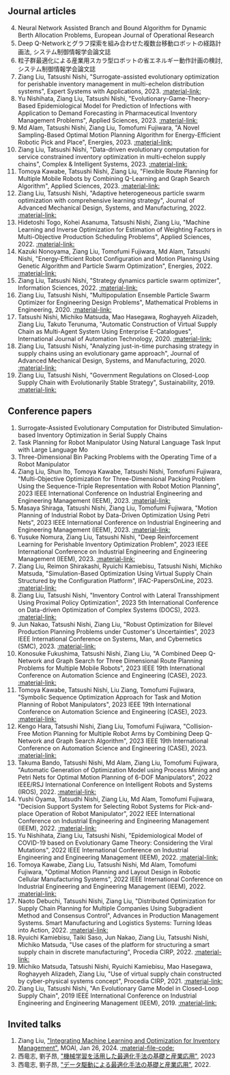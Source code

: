 ## Journal articles
<!-- 1. AAI
2. IJAT
3. IJRR
5. TASE 
ESWA-->
4. Neural Network Assisted Branch and Bound Algorithm for Dynamic Berth Allocation Problems, European Journal of Operational Research 
6. Deep Q-Networkとグラフ探索を組み合わせた複数台移動ロボットの経路計画法, システム制御情報学会論文誌
7. 粒子群最適化による産業用スカラ型ロボットの省エネルギー動作計画の検討, システム制御情報学会論文誌
8. Ziang Liu, Tatsushi Nishi, "Surrogate-assisted evolutionary optimization for perishable inventory management in multi-echelon distribution systems", Expert Systems with Applications, 2023. [:material-link:](https://doi.org/10.1016/j.eswa.2023.122179)
9. Yu Nishihata, Ziang Liu, Tatsushi Nishi, "Evolutionary-Game-Theory-Based Epidemiological Model for Prediction of Infections with Application to Demand Forecasting in Pharmaceutical Inventory Management Problems", Applied Sciences, 2023. [:material-link:](https://doi.org/10.3390/app132011308)
10. Md Alam, Tatsushi Nishi, Ziang Liu, Tomofumi Fujiwara, "A Novel Sampling-Based Optimal Motion Planning Algorithm for Energy-Efficient Robotic Pick and Place", Energies, 2023. [:material-link:](https://doi.org/10.3390/en16196910)
11. Ziang Liu, Tatsushi Nishi, "Data-driven evolutionary computation for service constrained inventory optimization in multi-echelon supply chains", Complex & Intelligent Systems, 2023. [:material-link:](https://doi.org/10.1007/s40747-023-01179-0)
12. Tomoya Kawabe, Tatsushi Nishi, Ziang Liu, "Flexible Route Planning for Multiple Mobile Robots by Combining Q-Learning and Graph Search Algorithm", Applied Sciences, 2023. [:material-link:](https://doi.org/10.3390/app13031879)
13. Ziang Liu, Tatsushi Nishi, "Adaptive heterogeneous particle swarm optimization with comprehensive learning strategy", Journal of Advanced Mechanical Design, Systems, and Manufacturing, 2022. [:material-link:](https://doi.org/10.1299/jamdsm.2022jamdsm0035)
14. Hidetoshi Togo, Kohei Asanuma, Tatsushi Nishi, Ziang Liu, "Machine Learning and Inverse Optimization for Estimation of Weighting Factors in Multi-Objective Production Scheduling Problems", Applied Sciences, 2022. [:material-link:](https://doi.org/10.3390/app12199472)
15. Kazuki Nonoyama, Ziang Liu, Tomofumi Fujiwara, Md Alam, Tatsushi Nishi, "Energy-Efficient Robot Configuration and Motion Planning Using Genetic Algorithm and Particle Swarm Optimization", Energies, 2022. [:material-link:](https://doi.org/10.3390/en15062074)
16. Ziang Liu, Tatsushi Nishi, "Strategy dynamics particle swarm optimizer", Information Sciences, 2022. [:material-link:](https://doi.org/10.1016/j.ins.2021.10.028)
17. Ziang Liu, Tatsushi Nishi, "Multipopulation Ensemble Particle Swarm Optimizer for Engineering Design Problems", Mathematical Problems in Engineering, 2020. [:material-link:](https://doi.org/10.1155/2020/1450985)
18. Tatsushi Nishi, Michiko Matsuda, Mao Hasegawa, Roghayyeh Alizadeh, Ziang Liu, Takuto Terunuma, "Automatic Construction of Virtual Supply Chain as Multi-Agent System Using Enterprise E-Catalogues", International Journal of Automation Technology, 2020. [:material-link:](https://doi.org/10.20965/ijat.2020.p0713)
19. Ziang Liu, Tatsushi Nishi, "Analyzing just-in-time purchasing strategy in supply chains using an evolutionary game approach", Journal of Advanced Mechanical Design, Systems, and Manufacturing, 2020. [:material-link:](https://doi.org/10.1299/jamdsm.2020jamdsm0070)
20. Ziang Liu, Tatsushi Nishi, "Government Regulations on Closed-Loop Supply Chain with Evolutionarily Stable Strategy", Sustainability, 2019. [:material-link:](https://doi.org/10.3390/su11185030)

## Conference papers
<!-- IEEM -->
1. Surrogate-Assisted Evolutionary Computation for Distributed Simulation-based Inventory Optimization in Serial Supply Chains
2. Task Planning for Robot Manipulator Using Natural Language Task Input with Large Language Mo
3. Three-Dimensional Bin Packing Problems with the Operating Time of a Robot Manipulator 
4. Ziang Liu, Shun Ito, Tomoya Kawabe, Tatsushi Nishi, Tomofumi Fujiwara, "Multi-Objective Optimization for Three-Dimensional Packing Problem Using the Sequence-Triple Representation with Robot Motion Planning", 2023 IEEE International Conference on Industrial Engineering and Engineering Management (IEEM), 2023. [:material-link:](https://doi.org/10.1109/IEEM58616.2023.10406772)
5. Masaya Shiraga, Tatsushi Nishi, Ziang Liu, Tomofumi Fujiwara, "Motion Planning of Industrial Robot by Data-Driven Optimization Using Petri Nets", 2023 IEEE International Conference on Industrial Engineering and Engineering Management (IEEM), 2023. [:material-link:](https://doi.org/10.1109/IEEM58616.2023.10406354)
6. Yusuke Nomura, Ziang Liu, Tatsushi Nishi, "Deep Reinforcement Learning for Perishable Inventory Optimization Problem", 2023 IEEE International Conference on Industrial Engineering and Engineering Management (IEEM), 2023. [:material-link:](https://doi.org/10.1109/IEEM58616.2023.10406759)
7. Ziang Liu, Reimon Shirakashi, Ryuichi Kamiebisu, Tatsushi Nishi, Michiko Matsuda, "Simulation-Based Optimization Using Virtual Supply Chain Structured by the Configuration Platform", IFAC-PapersOnLine, 2023. [:material-link:](https://doi.org/https://doi.org/10.1016/j.ifacol.2023.10.1145)
8. Ziang Liu, Tatsushi Nishi, "Inventory Control with Lateral Transshipment Using Proximal Policy Optimization", 2023 5th International Conference on Data-driven Optimization of Complex Systems (DOCS), 2023. [:material-link:](https://doi.org/10.1109/DOCS60977.2023.10294547)
9.  Jun Nakao, Tatsushi Nishi, Ziang Liu, "Robust Optimization for Bilevel Production Planning Problems under Customer's Uncertainties", 2023 IEEE International Conference on Systems, Man, and Cybernetics (SMC), 2023. [:material-link:](https://doi.org/10.1109/SMC53992.2023.10394540)
10. Konosuke Fukushima, Tatsushi Nishi, Ziang Liu, "A Combined Deep Q-Network and Graph Search for Three Dimensional Route Planning Problems for Multiple Mobile Robots", 2023 IEEE 19th International Conference on Automation Science and Engineering (CASE), 2023. [:material-link:](https://doi.org/10.1109/CASE56687.2023.10260638)
11. Tomoya Kawabe, Tatsushi Nishi, Liu Ziang, Tomofumi Fujiwara, "Symbolic Sequence Optimization Approach for Task and Motion Planning of Robot Manipulators", 2023 IEEE 19th International Conference on Automation Science and Engineering (CASE), 2023. [:material-link:](https://doi.org/10.1109/CASE56687.2023.10260452)
12. Kengo Hara, Tatsushi Nishi, Ziang Liu, Tomofumi Fujiwara, "Collision-Free Motion Planning for Multiple Robot Arms by Combining Deep Q-Network and Graph Search Algorithm", 2023 IEEE 19th International Conference on Automation Science and Engineering (CASE), 2023. [:material-link:](https://doi.org/10.1109/CASE56687.2023.10260329)
13. Takuma Bando, Tatsushi Nishi, Md Alam, Ziang Liu, Tomofumi Fujiwara, "Automatic Generation of Optimization Model using Process Mining and Petri Nets for Optimal Motion Planning of 6-DOF Manipulators", 2022 IEEE/RSJ International Conference on Intelligent Robots and Systems (IROS), 2022. [:material-link:](https://doi.org/10.1109/IROS47612.2022.9982201)
14. Yushi Oyama, Tatsudhi Nishi, Ziang Liu, Md Alam, Tomofumi Fujiwara, "Decision Support System for Selecting Robot Systems for Pick-and-place Operation of Robot Manipulator", 2022 IEEE International Conference on Industrial Engineering and Engineering Management (IEEM), 2022. [:material-link:](https://doi.org/10.1109/IEEM55944.2022.9989780)
15. Yu Nishihata, Ziang Liu, Tatsushi Nishi, "Epidemiological Model of COVID-19 based on Evolutionary Game Theory: Considering the Viral Mutations", 2022 IEEE International Conference on Industrial Engineering and Engineering Management (IEEM), 2022. [:material-link:](https://doi.org/10.1109/IEEM55944.2022.9989989)
16. Tomoya Kawabe, Ziang Liu, Tatsushi Nishi, Md Alam, Tomofumi Fujiwara, "Optimal Motion Planning and Layout Design in Robotic Cellular Manufacturing Systems", 2022 IEEE International Conference on Industrial Engineering and Engineering Management (IEEM), 2022. [:material-link:](https://doi.org/10.1109/IEEM55944.2022.9989566)
17. Naoto Debuchi, Tatsushi Nishi, Ziang Liu, "Distributed Optimization for Supply Chain Planning for Multiple Companies Using Subgradient Method and Consensus Control", Advances in Production Management Systems. Smart Manufacturing and Logistics Systems: Turning Ideas into Action, 2022. [:material-link:](https://doi.org/10.1007/978-3-031-16411-8_27)
18. Ryuichi Kamiebisu, Taiki Saso, Jun Nakao, Ziang Liu, Tatsushi Nishi, Michiko Matsuda, "Use cases of the platform for structuring a smart supply chain in discrete manufacturing", Procedia CIRP, 2022. [:material-link:](https://doi.org/10.1016/j.procir.2022.05.046)
19. Michiko Matsuda, Tatsushi Nishi, Ryuichi Kamiebisu, Mao Hasegawa, Roghayyeh Alizadeh, Ziang Liu, "Use of virtual supply chain constructed by cyber-physical systems concept", Procedia CIRP, 2021. [:material-link:](https://doi.org/10.1016/j.procir.2021.11.059)
20. Ziang Liu, Tatsushi Nishi, "An Evolutionary Game Model in Closed-Loop Supply Chain", 2019 IEEE International Conference on Industrial Engineering and Engineering Management (IEEM), 2019. [:material-link:](https://doi.org/10.1109/IEEM44572.2019.8978741)

## Invited talks
1. Ziang Liu, ["Integrating Machine Learning and Optimization for Inventory Management"](https://vagabond-journey-286.notion.site/MOAI-Forum-bad15e6d16984697a4c1871b03af0008), MOAI, Jan 26, 2024. [:material-file-code:](https://github.com/zi-ang-liu/ML-and-Opt-for-Inventory) 
2. 西竜志, 劉子昂, ["機械学習を活用した最適化手法の基礎と産業応用"](https://www.j-techno.co.jp/seminar/seminar-56370/), 2023 
3. 西竜志, 劉子昂, ["データ駆動による最適化手法の基礎と産業応用"](https://www.j-techno.co.jp/seminar/seminar-49784/), 2022. 

